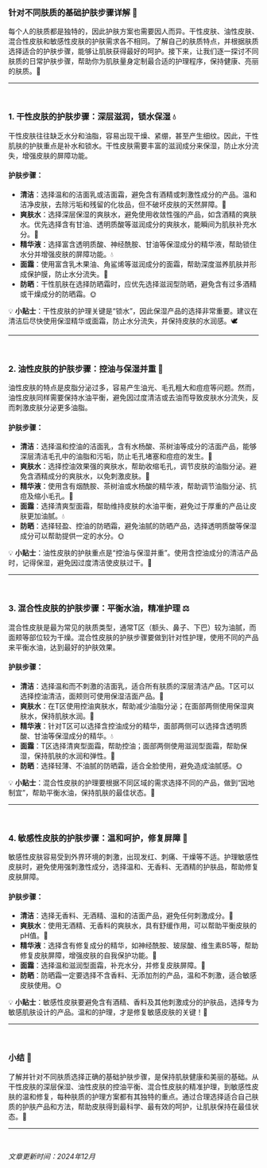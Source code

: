 ### 针对不同肤质的基础护肤步骤详解 🌸

每个人的肤质都是独特的，因此护肤方案也需要因人而异。干性皮肤、油性皮肤、混合性皮肤和敏感性皮肤的护肤需求各不相同。了解自己的肤质特点，并根据肤质选择适合的护肤步骤，能够让肌肤获得最好的呵护。接下来，让我们逐一探讨不同肤质的日常护肤步骤，帮助你为肌肤量身定制最合适的护理程序，保持健康、亮丽的肤质。💖

---
<br>

### 1. **干性皮肤的护肤步骤：深层滋润，锁水保湿** 💧

干性皮肤往往缺乏水分和油脂，容易出现干燥、紧绷，甚至产生细纹。因此，干性肌肤的护肤重点是补水和锁水。干性皮肤需要丰富的滋润成分来保湿，防止水分流失，增强皮肤的屏障功能。

#### **护肤步骤：**
- **清洁**：选择温和的洁面乳或洁面霜，避免含有酒精或刺激性成分的产品。温和洁净皮肤，去除污垢和残留的化妆品，但不破坏皮肤的天然屏障。🧴
- **爽肤水**：选择深层保湿的爽肤水，避免使用收敛性强的产品，如含酒精的爽肤水。优先选择含有甘油、透明质酸等滋润成分的爽肤水，能瞬间为肌肤补充水分。🌿
- **精华液**：选择富含透明质酸、神经酰胺、甘油等保湿成分的精华液，帮助锁住水分并增强皮肤的屏障功能。💧
- **面霜**：使用富含乳木果油、角鲨烯等滋润成分的面霜，帮助深度滋养肌肤并形成保护膜，防止水分流失。🌸
- **防晒**：干性肌肤在选择防晒霜时，应优先选择滋润型防晒，避免含有过多酒精或干燥成分的防晒霜。🌞

💡 **小贴士**：干性皮肤的护理关键是“锁水”，因此保湿产品的选择非常重要。建议在清洁后尽快使用保湿精华或面霜，防止水分流失，并保持皮肤的水润感。🕊️

---
<br>

### 2. **油性皮肤的护肤步骤：控油与保湿并重** 🌱

油性皮肤的特点是皮脂分泌过多，容易产生油光、毛孔粗大和痘痘等问题。然而，油性皮肤同样需要保持水油平衡，避免因过度清洁或去油而导致皮肤水分流失，反而刺激皮肤分泌更多油脂。

#### **护肤步骤：**
- **清洁**：选择温和控油的洁面乳，含有水杨酸、茶树油等成分的洁面产品，能够深层清洁毛孔中的油脂和污垢，防止毛孔堵塞和痘痘的发生。🧴
- **爽肤水**：选择控油效果强的爽肤水，帮助收缩毛孔，调节皮肤的油脂分泌。避免含酒精成分的爽肤水，以免刺激皮肤。🌸
- **精华液**：使用含有烟酰胺、茶树油或水杨酸的精华液，帮助调节油脂分泌、抗痘及缩小毛孔。🌿
- **面霜**：选择清爽型面霜，帮助维持皮肤的水油平衡，避免过于厚重的产品让皮肤更加油腻。💧
- **防晒**：选择轻盈、控油的防晒霜，避免油腻的防晒产品，选择透明质酸等保湿成分可以帮助提供一定的水分。🌞

💡 **小贴士**：油性皮肤的护肤重点是“控油与保湿并重”。使用含控油成分的清洁产品时，记得保湿，避免因过度清洁使皮肤过干。🌱

---
<br>

### 3. **混合性皮肤的护肤步骤：平衡水油，精准护理** ⚖️

混合性皮肤是最为常见的肤质类型，通常T区（额头、鼻子、下巴）较为油腻，而面颊等部位较为干燥。混合性皮肤的护肤步骤要做到针对性护理，使用不同的产品来平衡水油，达到最好的护肤效果。

#### **护肤步骤：**
- **清洁**：选择温和而不刺激的洁面乳，适合所有肤质的深层清洁产品。T区可以选择控油清洁，面颊则可使用保湿洁面产品。🧴
- **爽肤水**：在T区使用控油爽肤水，帮助减少油脂分泌；在面部两侧使用保湿爽肤水，保持肌肤水润。🌸
- **精华液**：针对T区可以选择含控油成分的精华，面部两侧可以选择含透明质酸、甘油等保湿成分的精华。💧
- **面霜**：T区选择清爽型面霜，帮助控油；面部两侧使用滋润型面霜，帮助保湿，保持肌肤的水润和弹性。🌿
- **防晒**：选择轻薄、不油腻的防晒霜，适合全脸使用，避免造成油腻感。🌞

💡 **小贴士**：混合性皮肤的护理要根据不同区域的需求选择不同的产品，做到“因地制宜”，帮助平衡水油，保持肌肤的最佳状态。🌸

---
<br>

### 4. **敏感性皮肤的护肤步骤：温和呵护，修复屏障** 🌸

敏感性皮肤容易受到外界环境的刺激，出现发红、刺痛、干燥等不适。护理敏感性皮肤时，避免使用强刺激性成分，选择温和、无香料、无酒精的护肤品，帮助修复皮肤屏障。

#### **护肤步骤：**
- **清洁**：选择无香料、无酒精、温和的洁面产品，避免任何刺激成分。🧴
- **爽肤水**：使用无酒精、无香料的爽肤水，具有舒缓作用，可以帮助平衡皮肤的pH值。🌿
- **精华液**：选择含有修复成分的精华，如神经酰胺、玻尿酸、维生素B5等，帮助修复皮肤屏障，增强皮肤的自我保护功能。💖
- **面霜**：选择温和滋润型面霜，补充水分，并修复皮肤屏障。🌸
- **防晒**：防晒霜一定要选择不含香料、无添加剂的产品，温和不刺激，适合敏感皮肤使用。🌞

💡 **小贴士**：敏感性皮肤要避免含有酒精、香料及其他刺激成分的护肤品，选择专为敏感肌肤设计的产品。温和的护理，才是修复敏感皮肤的关键！🌱

---
<br>

### 小结 🌷

了解并针对不同肤质选择正确的基础护肤步骤，是保持肌肤健康和美丽的基础。从干性皮肤的深层保湿、油性皮肤的控油平衡、混合性皮肤的精准护理，到敏感性皮肤的温和修复，每种肤质的护理方案都有其独特的重点。通过合理选择适合自己肤质的护肤产品和方法，帮助皮肤得到最科学、最有效的呵护，让肌肤保持在最佳状态。💖

---
<br>

*文章更新时间：2024年12月*